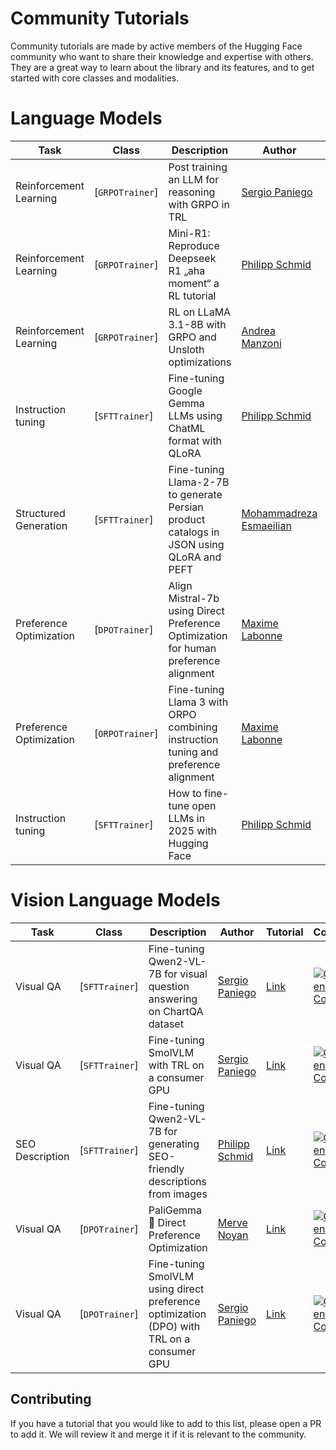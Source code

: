 # Community Tutorials

Community tutorials are made by active members of the Hugging Face community who want to share their knowledge and expertise with others. They are a great way to learn about the library and its features, and to get started with core classes and modalities.

# Language Models

| Task                    | Class           | Description                                                                              | Author                                                         | Tutorial                                                                                                             | Colab                                                                                                                                                                                                                                        |
| ----------------------- | --------------- | ---------------------------------------------------------------------------------------- | -------------------------------------------------------------- | -------------------------------------------------------------------------------------------------------------------- | -------------------------------------------------------------------------------------------------------------------------------------------------------------------------------------------------------------------------------------------- |
| Reinforcement Learning  | [`GRPOTrainer`] | Post training an LLM for reasoning with GRPO in TRL                                      | [Sergio Paniego](https://huggingface.co/sergiopaniego)         | [Link](https://huggingface.co/learn/cookbook/fine_tuning_llm_grpo_trl)                                               | [![Open In Colab](https://colab.research.google.com/assets/colab-badge.svg)](https://colab.research.google.com/github/huggingface/cookbook/blob/main/notebooks/en/fine_tuning_llm_grpo_trl.ipynb)                                            |
| Reinforcement Learning  | [`GRPOTrainer`] | Mini-R1: Reproduce Deepseek R1 „aha moment“ a RL tutorial                                | [Philipp Schmid](https://huggingface.co/philschmid)            | [Link](https://www.philschmid.de/mini-deepseek-r1)                                                                   | [![Open In Colab](https://colab.research.google.com/assets/colab-badge.svg)](https://colab.research.google.com/github/philschmid/deep-learning-pytorch-huggingface/blob/main/training/mini-deepseek-r1-aha-grpo.ipynb)                       |
| Reinforcement Learning  | [`GRPOTrainer`] | RL on LLaMA 3.1-8B with GRPO and Unsloth optimizations                                   | [Andrea Manzoni](https://huggingface.co/AManzoni)              | [Link](https://colab.research.google.com/github/amanzoni1/fine_tuning/blob/main/RL_LLama3_1_8B_GRPO.ipynb)           | [![Open In Colab](https://colab.research.google.com/assets/colab-badge.svg)](https://colab.research.google.com/github/amanzoni1/fine_tuning/blob/main/RL_LLama3_1_8B_GRPO.ipynb)                                                             |
| Instruction tuning      | [`SFTTrainer`]  | Fine-tuning Google Gemma LLMs using ChatML format with QLoRA                             | [Philipp Schmid](https://huggingface.co/philschmid)            | [Link](https://www.philschmid.de/fine-tune-google-gemma)                                                             | [![Open In Colab](https://colab.research.google.com/assets/colab-badge.svg)](https://colab.research.google.com/github/philschmid/deep-learning-pytorch-huggingface/blob/main/training/gemma-lora-example.ipynb)                              |
| Structured Generation   | [`SFTTrainer`]  | Fine-tuning Llama-2-7B to generate Persian product catalogs in JSON using QLoRA and PEFT | [Mohammadreza Esmaeilian](https://huggingface.co/Mohammadreza) | [Link](https://huggingface.co/learn/cookbook/en/fine_tuning_llm_to_generate_persian_product_catalogs_in_json_format) | [![Open In Colab](https://colab.research.google.com/assets/colab-badge.svg)](https://colab.research.google.com/github/huggingface/cookbook/blob/main/notebooks/en/fine_tuning_llm_to_generate_persian_product_catalogs_in_json_format.ipynb) |
| Preference Optimization | [`DPOTrainer`]  | Align Mistral-7b using Direct Preference Optimization for human preference alignment     | [Maxime Labonne](https://huggingface.co/mlabonne)              | [Link](https://mlabonne.github.io/blog/posts/Fine_tune_Mistral_7b_with_DPO.html)                                     | [![Open In Colab](https://colab.research.google.com/assets/colab-badge.svg)](https://colab.research.google.com/github/mlabonne/llm-course/blob/main/Fine_tune_a_Mistral_7b_model_with_DPO.ipynb)                                             |
| Preference Optimization | [`ORPOTrainer`] | Fine-tuning Llama 3 with ORPO combining instruction tuning and preference alignment      | [Maxime Labonne](https://huggingface.co/mlabonne)              | [Link](https://mlabonne.github.io/blog/posts/2024-04-19_Fine_tune_Llama_3_with_ORPO.html)                            | [![Open In Colab](https://colab.research.google.com/assets/colab-badge.svg)](https://colab.research.google.com/drive/1eHNWg9gnaXErdAa8_mcvjMupbSS6rDvi)                                                                                      |
| Instruction tuning      | [`SFTTrainer`]  | How to fine-tune open LLMs in 2025 with Hugging Face                                     | [Philipp Schmid](https://huggingface.co/philschmid)            | [Link](https://www.philschmid.de/fine-tune-llms-in-2025)                                                             | [![Open In Colab](https://colab.research.google.com/assets/colab-badge.svg)](https://colab.research.google.com/github/philschmid/deep-learning-pytorch-huggingface/blob/main/training/fine-tune-llms-in-2025.ipynb)                          |

<Youtube id="cnGyyM0vOes" />

# Vision Language Models

| Task            | Class          | Description                                                                               | Author                                                 | Tutorial                                                                           | Colab                                                                                                                                                                                                                           |
| --------------- | -------------- | ----------------------------------------------------------------------------------------- | ------------------------------------------------------ | ---------------------------------------------------------------------------------- | ------------------------------------------------------------------------------------------------------------------------------------------------------------------------------------------------------------------------------- |
| Visual QA       | [`SFTTrainer`] | Fine-tuning Qwen2-VL-7B for visual question answering on ChartQA dataset                  | [Sergio Paniego](https://huggingface.co/sergiopaniego) | [Link](https://huggingface.co/learn/cookbook/fine_tuning_vlm_trl)                  | [![Open In Colab](https://colab.research.google.com/assets/colab-badge.svg)](https://colab.research.google.com/github/huggingface/cookbook/blob/main/notebooks/en/fine_tuning_vlm_trl.ipynb)                                    |
| Visual QA       | [`SFTTrainer`] | Fine-tuning SmolVLM with TRL on a consumer GPU                                            | [Sergio Paniego](https://huggingface.co/sergiopaniego) | [Link](https://huggingface.co/learn/cookbook/fine_tuning_smol_vlm_sft_trl)         | [![Open In Colab](https://colab.research.google.com/assets/colab-badge.svg)](https://colab.research.google.com/github/huggingface/cookbook/blob/main/notebooks/en/fine_tuning_smol_vlm_sft_trl.ipynb)                           |
| SEO Description | [`SFTTrainer`] | Fine-tuning Qwen2-VL-7B for generating SEO-friendly descriptions from images              | [Philipp Schmid](https://huggingface.co/philschmid)    | [Link](https://www.philschmid.de/fine-tune-multimodal-llms-with-trl)               | [![Open In Colab](https://colab.research.google.com/assets/colab-badge.svg)](https://colab.research.google.com/github/philschmid/deep-learning-pytorch-huggingface/blob/main/training/fine-tune-multimodal-llms-with-trl.ipynb) |
| Visual QA       | [`DPOTrainer`] | PaliGemma 🤝 Direct Preference Optimization                                               | [Merve Noyan](https://huggingface.co/merve)            | [Link](https://github.com/merveenoyan/smol-vision/blob/main/PaliGemma_DPO.ipynb)   | [![Open In Colab](https://colab.research.google.com/assets/colab-badge.svg)](https://colab.research.google.com/github/merveenoyan/smol-vision/blob/main/PaliGemma_DPO.ipynb)                                                    |
| Visual QA       | [`DPOTrainer`] | Fine-tuning SmolVLM using direct preference optimization (DPO) with TRL on a consumer GPU | [Sergio Paniego](https://huggingface.co/sergiopaniego) | [Link](https://huggingface.co/learn/cookbook/fine_tuning_vlm_dpo_smolvlm_instruct) | [![Open In Colab](https://colab.research.google.com/assets/colab-badge.svg)](https://colab.research.google.com/github/huggingface/cookbook/blob/main/notebooks/en/fine_tuning_vlm_dpo_smolvlm_instruct.ipynb)                   |

## Contributing

If you have a tutorial that you would like to add to this list, please open a PR to add it. We will review it and merge it if it is relevant to the community.
